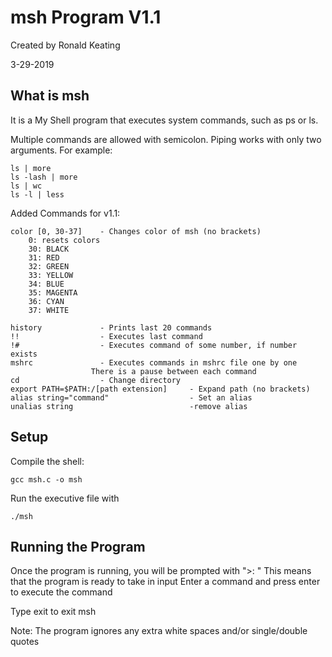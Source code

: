 # msh Program V1.1

Created by Ronald Keating

3-29-2019

## What is msh

It is a My Shell program that executes system commands, such as ps or ls.

Multiple commands are allowed with semicolon.
Piping works with only two arguments. For example:

	ls | more
	ls -lash | more
	ls | wc
	ls -l | less

Added Commands for v1.1:

	color [0, 30-37]    - Changes color of msh (no brackets)
		0: resets colors
		30: BLACK
		31: RED
		32: GREEN
		33: YELLOW
		34: BLUE
		35: MAGENTA
		36: CYAN
		37: WHITE

	history				- Prints last 20 commands
	!!					- Executes last command
	!#					- Executes command of some number, if number exists
	mshrc				- Executes commands in mshrc file one by one
					  There is a pause between each command
	cd 					- Change directory
	export PATH=$PATH:/[path extension]		- Expand path (no brackets)
	alias string="command"					- Set an alias
	unalias string							-remove alias


## Setup

Compile the shell:
	
	gcc msh.c -o msh

Run the executive file with

	./msh

## Running the Program
Once the program is running, you will be prompted with ">: "
This means that the program is ready to take in input
Enter a command and press enter to execute the command

Type    exit<enter>     to exit msh

Note: The program ignores any extra white spaces and/or single/double quotes
